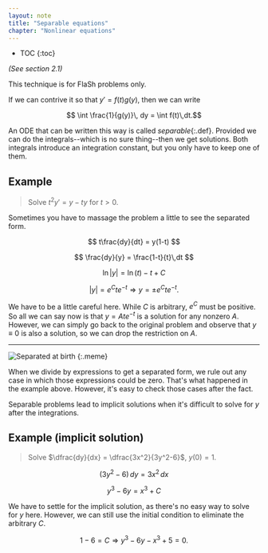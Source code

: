 ```yaml
---
layout: note
title: "Separable equations"
chapter: "Nonlinear equations"
---
```

* TOC
{:toc}

*(See section 2.1)*

This technique is for FlaSh problems only.

If we can contrive it so that $y' = f(t)g(y)$, then we can write 

$$ \int \frac{1}{g(y)}\, dy = \int f(t)\,dt.$$

An ODE that can be written this way is called *separable*{:.def}. Provided we can do the integrals--which is no sure thing--then we get solutions. Both integrals introduce an integration constant, but you only have to keep one of them.

## Example

> Solve $t^2y' = y-ty$ for $t>0$.

Sometimes you have to massage the problem a little to see the separated form.

$$ t\frac{dy}{dt} = y(1-t) $$

$$ \frac{dy}{y} = \frac{1-t}{t}\,dt $$

$$ \ln|y| = \ln(t) - t + C $$

$$ |y| = e^C te^{-t} \Rightarrow y = \pm e^C te^{-t}.$$

We have to be a little careful here. While $C$ is arbitrary, $e^C$ must be positive. So all we can say now is that $y=Ate^{-t}$ is a solution for any nonzero $A$. However, we can simply go back to the original problem and observe that $y\equiv 0$ is also a solution, so we can drop the restriction on $A$.

---

![Separated at birth]({{site.baseurl}}/assets/images/separated-at-birth.jpg)
{:.meme}


When we divide by expressions to get a separated form, we rule out any case in which those expressions could be zero. That's what happened in the example above. However, it's easy to check those cases after the fact.

Separable problems lead to implicit solutions when it's difficult to solve for $y$ after the integrations. 

## Example (implicit solution)

> Solve $\dfrac{dy}{dx} = \dfrac{3x^2}{3y^2-6}$, $y(0)=1$.

$$ (3y^2-6)\,dy = 3x^2\, dx $$

$$ y^3-6y = x^3 + C $$

We have to settle for the implicit solution, as there's no easy way to solve for $y$ here. However, we can still use the initial condition to eliminate the arbitrary $C$. 

$$ 1-6=C \Rightarrow y^3-6y-x^3 +5 = 0.$$


    
